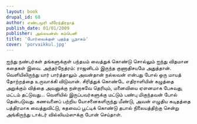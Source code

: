```yaml
---
layout: book
drupal_id: 68
author: எண்டமூரி வீரேந்திரநாத்
publish_date: 01/01/2009
publisher: அல்லயன்ஸ் கம்பெனி
title: 'போர்வைக்குள் புகுந்த பூநாகம்'
cover: 'porvaikkul.jpg'
---
```

ஐந்து நண்பர்கள் தங்களுக்குள் பந்தயம் வைத்துக் கொண்டு சொல்லும் ஐந்து விதமான கதைகள் இவை.
 அந்தர்நேத்ரம்: ராஜனிடம் இருந்த குணாதிசயமே அதுத்தான். வெளியிலிருந்து யார் பார்த்தாலும் அவன்தான் நல்லவன் என்பது போல் ஒரு மாயத் தோற்றத்தை உருவாக்கி விடுவான். சிரித்துக் கொண்டே எதிராளியின் கழுத்தை அறுக்கும் வித்தை அவனுக்கு நன்றாகவே தெரியும், மனைவியை ஏளனமாக பேசுவது, மட்டம் தட்டுவது... வெளியில் இருப்பவர்களுக்கு மட்டும் பண்பு மிகுந்தவன் போல் தென்படுவது.
கணவனைப் பற்றிய யோசனைகளிருந்து மீண்டு, அவன் எழுதிய கடிதத்தை பத்திரமாக வைத்துவிட்டு, கதவைப் பூட்டிக் கொண்டு தபால் நிலையத்திற்கு சென்று அங்கிருந்து டாக்டர் வில்லியம்ஸுக்கு போன் செய்தாள்.
